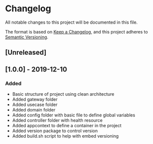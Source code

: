 # Changelog
All notable changes to this project will be documented in this file.

The format is based on [Keep a Changelog](https://keepachangelog.com/en/1.0.0/),
and this project adheres to [Semantic Versioning](https://semver.org/spec/v2.0.0.html).

## [Unreleased]

## [1.0.0] - 2019-12-10
### Added
- Basic structure of project using clean architecture
- Added gateway folder
- Added usecase folder
- Added domain folder
- Added config folder with basic file to define global variables
- Added controller folder with health resource
- Added appcontext to define a container in the project
- Added version package to control version
- Added build.sh script to help with embed versioning 
